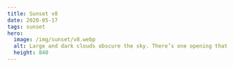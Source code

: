 ```yaml
---
title: Sunset v8
date: 2020-05-17
tags: sunset
hero:
  image: /img/sunset/v8.webp
  alt: Large and dark clouds obscure the sky. There’s one opening that let’s through streaks of light, creating beautiful godrays that shine onto a field.
  height: 840
---
```

